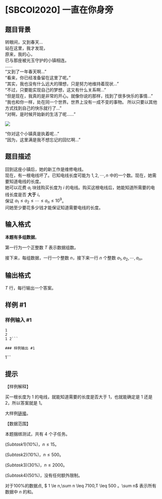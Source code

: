 # [SBCOI2020] 一直在你身旁

## 题目背景

转眼间，又到春天...  
站在这里，我才发现，  
原来，我的心，  
已与那座被光玉守护的小镇相连。   
......  
“又到了一年春天啊...”  
“看来，你已经准备留在这里了呢。”  
“其实，我也没有什么远大的理想，只是努力地维持着现状...”  
“不过，只要能实现自己的梦想，这又有什么关系啊...”  
“但是现在，我真的是非常的开心。就像你说的那样，找到了很多快乐的事情...”  
“我也和你一样，处在同一个世界。世界上没有一成不变的事物。
所以只要以其他方式找到自己的快乐就行了...”  
“对啊，是时候开始新的生活了呢......”

![](https://cdn.luogu.com.cn/upload/image_hosting/frgxpnaw.png)  

“你对这个小镇真是执着呢...”  
“因为，这里满是我不想忘记的回忆啊...”  

## 题目描述

回到这座小镇后，她的新工作是维修电线。    
现在，有一根电线坏了。已知电线长度可能为 $1,2,\cdots,n$ 中的一个数。现在，她需要知道电线的长度。  
她可以花费 $a_i$ 块钱购买长度为 $i$ 的电线。购买这根电线后，她能知道所需要的电线长度是否 **大于** $i$。  
保证 $a_1 \le a_2 \le \cdots \le a_n \le 10^9$。  
问她至少要花多少钱才能保证知道需要电线的长度。  

## 输入格式

**本题有多组数据**。

第一行为一个正整数 $T$ 表示数据组数。

接下来，每组数据，一行一个整数 $n$，接下来一行 $n$ 个整数 $a_1,a_2,\cdots,a_n$。

## 输出格式

$T$ 行，每行输出一个答案。

## 样例 #1

### 样例输入 #1
```
1
2
1 2```

### 样例输出 #1

```
1```

## 提示

【样例解释】

买一根长度为 $1$ 的电线，就能知道需要的长度是否大于 $1$，也就能确定是 $1$ 还是 $2$，所以答案就是 $1$。

大样例[链接](https://www.luogu.com.cn/paste/csusv11e)。

【数据范围】

本题捆绑测试，共有 $4$ 个子任务。

$(Subtask 1)(10\%)$，$n \le 15$。


$(Subtask 2)(10\%)$，$n \le 500$。

$(Subtask 3)(30\%)$，$n \le 2000$。


$(Subtask 4)(50\%)$，没有任何额外限制。

对于100%的数据点, $ 1 \le n,\sum n \leq 7100,T \leq 500 $。$\sum n$ 表示所有数据中 $n$ 的和。
